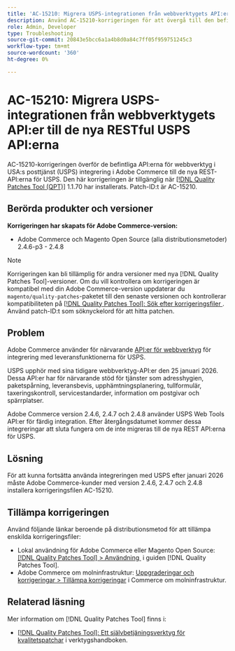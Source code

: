```yaml
---
title: 'AC-15210: Migrera USPS-integrationen från webbverktygets API:er till de nya RESTful USPS API:erna'
description: Använd AC-15210-korrigeringen för att övergå till den befintliga integreringen av USPS Web Tools-API:erna i Adobe Commerce till de nya USPS REST-API:erna.
role: Admin, Developer
type: Troubleshooting
source-git-commit: 20843e5bcc6a1a4b8d0a84c7ff05f959751245c3
workflow-type: tm+mt
source-wordcount: '360'
ht-degree: 0%

---
```



# AC-15210: Migrera USPS-integrationen från webbverktygets API:er till de nya RESTful USPS API:erna

AC-15210-korrigeringen överför de befintliga API:erna för webbverktyg i USA:s posttjänst (USPS) integrering i Adobe Commerce till de nya REST-API:erna för USPS. Den här korrigeringen är tillgänglig när [[!DNL Quality Patches Tool (QPT)]](/help/tools/quality-patches-tool/quality-patches-tool-to-self-serve-quality-patches.md) 1.1.70 har installerats. Patch-ID:t är AC-15210.

## Berörda produkter och versioner

**Korrigeringen har skapats för Adobe Commerce-version:**

* Adobe Commerce och Magento Open Source (alla distributionsmetoder) 2.4.6-p3 - 2.4.8

>[!NOTE]
>
>Korrigeringen kan bli tillämplig för andra versioner med nya [!DNL Quality Patches Tool]-versioner. Om du vill kontrollera om korrigeringen är kompatibel med din Adobe Commerce-version uppdaterar du `magento/quality-patches`-paketet till den senaste versionen och kontrollerar kompatibiliteten på [[!DNL Quality Patches Tool]: Sök efter korrigeringsfiler &#x200B;](https://experienceleague.adobe.com/tools/commerce-quality-patches/index.html?lang=sv-SE). Använd patch-ID:t som söknyckelord för att hitta patchen.

## Problem

Adobe Commerce använder för närvarande [API:er för webbverktyg](https://www.usps.com/business/web-tools-apis/#developers) för integrering med leveransfunktionerna för USPS.

USPS upphör med sina tidigare webbverktyg-API:er den 25 januari 2026. Dessa API:er har för närvarande stöd för tjänster som adresshygien, paketspårning, leveransbevis, upphämtningsplanering, tullformulär, taxeringskontroll, servicestandarder, information om postgivar och spärrplatser.

Adobe Commerce version 2.4.6, 2.4.7 och 2.4.8 använder USPS Web Tools API:er för färdig integration. Efter återgångsdatumet kommer dessa integreringar att sluta fungera om de inte migreras till de nya REST API:erna för USPS.

## Lösning

För att kunna fortsätta använda integreringen med USPS efter januari 2026 måste Adobe Commerce-kunder med version 2.4.6, 2.4.7 och 2.4.8 installera korrigeringsfilen AC-15210.

## Tillämpa korrigeringen

Använd följande länkar beroende på distributionsmetod för att tillämpa enskilda korrigeringsfiler:

* Lokal användning för Adobe Commerce eller Magento Open Source: [[!DNL Quality Patches Tool] > Användning &#x200B;](/help/tools/quality-patches-tool/usage.md) i guiden [!DNL Quality Patches Tool].
* Adobe Commerce om molninfrastruktur: [Uppgraderingar och korrigeringar > Tillämpa korrigeringar](https://experienceleague.adobe.com/docs/commerce-cloud-service/user-guide/develop/upgrade/apply-patches.html?lang=sv-SE) i Commerce om molninfrastruktur.

## Relaterad läsning

Mer information om [!DNL Quality Patches Tool] finns i:

* [[!DNL Quality Patches Tool]: Ett självbetjäningsverktyg för kvalitetspatchar](/help/tools/quality-patches-tool/quality-patches-tool-to-self-serve-quality-patches.md) i verktygshandboken.